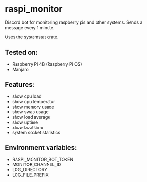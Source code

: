 # raspi_monitor

Discord bot for monitoring raspberry pis and other systems.
Sends a message every 1 minute.

Uses the systemstat crate.

## Tested on:
 - Raspberry Pi 4B (Raspberry Pi OS)
 - Manjaro

## Features:
 - show cpu load
 - show cpu temperatur
 - show memory usage
 - show swap usage
 - show load average
 - show uptime
 - show boot time
 - system socket statistics

## Environment variables:
 - RASPI_MONITOR_BOT_TOKEN
 - MONITOR_CHANNEL_ID
 - LOG_DIRECTORY
 - LOG_FILE_PREFIX